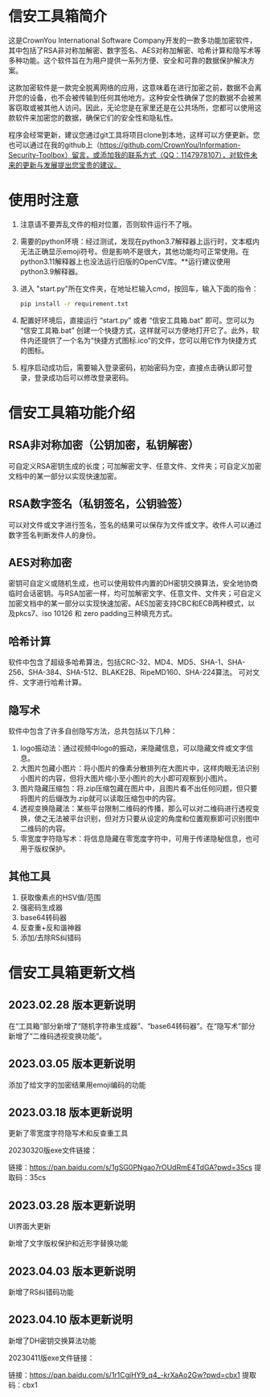 # 信安工具箱简介

这是CrownYou International Software Company开发的一款多功能加密软件，其中包括了RSA非对称加解密、数字签名、AES对称加解密、哈希计算和隐写术等多种功能。这个软件旨在为用户提供一系列方便、安全和可靠的数据保护解决方案。

这款加密软件是一款完全脱离网络的应用，这意味着在进行加密之前，数据不会离开您的设备，也不会被传输到任何其他地方。这种安全性确保了您的数据不会被黑客窃取或被其他人访问。因此，无论您是在家里还是在公共场所，您都可以使用这款软件来加密您的数据，确保它们的安全性和隐私性。

程序会经常更新，建议您通过git工具将项目clone到本地，这样可以方便更新。您也可以通过在我的github上（https://github.com/CrownYou/Information-Security-Toolbox）留言，或添加我的联系方式（QQ：1147978107），对软件未来的更新与发展提出您宝贵的建议。

# 使用时注意

1. 注意请不要弄乱文件的相对位置，否则软件运行不了哦。

2. 需要的python环境：经过测试，发现在python3.7解释器上运行时，文本框内无法正确显示emoji符号。但是影响不是很大，其他功能均可正常使用。在python3.11解释器上也没法运行旧版的OpenCV库。**运行建议使用python3.9解释器。

4. 进入 "start.py"所在文件夹，在地址栏输入cmd，按回车，输入下面的指令：

   ```cmd
   pip install -r requirement.txt
   ```

5. 配置好环境后，直接运行 “start.py” 或者 “信安工具箱.bat” 即可。您可以为 “信安工具箱.bat” 创建一个快捷方式，这样就可以方便地打开它了。此外，软件内还提供了一个名为“快捷方式图标.ico”的文件，您可以用它作为快捷方式的图标。

6. 程序启动成功后，需要输入登录密码，初始密码为空，直接点击确认即可登录，登录成功后可以修改登录密码。

# 信安工具箱功能介绍

## RSA非对称加密（公钥加密，私钥解密）

可自定义RSA密钥生成的长度；可加解密文字、任意文件、文件夹；可自定义加密文档中的某一部分以实现快速加密。

## RSA数字签名（私钥签名，公钥验签）
可以对文件或文字进行签名，签名的结果可以保存为文件或文字。收件人可以通过数字签名判断发件人的身份。

## AES对称加密
密钥可自定义或随机生成，也可以使用软件内置的DH密钥交换算法，安全地协商临时会话密钥。与RSA加密一样，均可加解密文字、任意文件、文件夹；可自定义加密文档中的某一部分以实现快速加密。AES加密支持CBC和ECB两种模式，以及pkcs7、iso 10126 和 zero padding三种填充方式。

## 哈希计算
软件中包含了超级多哈希算法，包括CRC-32、MD4、MD5、SHA-1、SHA-256、SHA-384、SHA-512、BLAKE2B、RipeMD160、SHA-224算法。
可对文件、文字进行哈希计算。

## 隐写术
软件中包含了许多自创隐写方法，总共包括以下几种：
1. logo振动法：通过视频中logo的振动，来隐藏信息，可以隐藏文件或文字信息。
2. 大图片包藏小图片：将小图片的像素分散排列在大图片中，这样肉眼无法识别小图片的内容，但将大图片缩小至小图片的大小即可观察到小图片。
3. 图片隐藏压缩包：将.zip压缩包藏在图片中，且图片看不出任何问题，但只要将图片的后缀改为.zip就可以读取压缩包中的内容。
4. 透视变换隐藏法：某些平台限制二维码的传播，那么可以对二维码进行透视变换，使之无法被平台识别，但对方只要从设定的角度和位置观察即可识别图中二维码的内容。
5. 零宽度字符隐写术：将信息隐藏在零宽度字符中，可用于传递隐秘信息，也可用于版权保护。

## 其他工具

1. 获取像素点的HSV值/范围
2. 强密码生成器
3. base64转码器
4. 反查重+反和谐神器
5. 添加/去除RS纠错码

# 信安工具箱更新文档

## 2023.02.28 版本更新说明
在“工具箱”部分新增了“随机字符串生成器”、“base64转码器”。在“隐写术”部分新增了“二维码透视变换功能”。

## 2023.03.05 版本更新说明

添加了给文字的加密结果用emoji编码的功能

## 2023.03.18 版本更新说明
更新了零宽度字符隐写术和反查重工具

20230320版exe文件链接：

链接：https://pan.baidu.com/s/1gSG0PNgao7rOUdRmE4TdGA?pwd=35cs 
提取码：35cs

## 2023.03.28 版本更新说明

UI界面大更新

新增了文字版权保护和近形字替换功能

## 2023.04.03 版本更新说明

新增了RS纠错码功能

## 2023.04.10 版本更新说明

新增了DH密钥交换算法功能

20230411版exe文件链接：

链接：https://pan.baidu.com/s/1r1CgjHY9_q4_-krXaAo2Gw?pwd=cbx1 
提取码：cbx1



